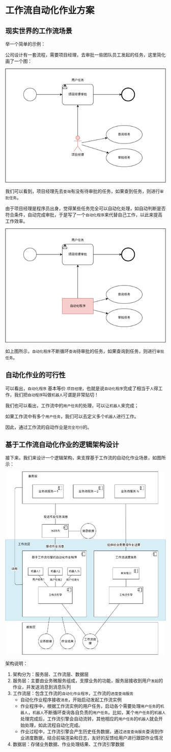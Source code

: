 # 工作流自动化作业方案

## 现实世界的工作流场景

举一个简单的示例：

公司设计有一套流程，需要项目经理，去审批一些团队员工发起的任务，这里简化画了一个图：

![现实世界流程](./_media/现实世界流程.png)

我们可以看到，项目经理先去`查询`有没有待审批的任务，如果查到任务，则进行`审批任务`。

由于项目经理是程序员出身，觉得某些任务完全可以自动化处理，如自动判断是否符合条件，自动完成审批，于是写了一个`自动化程序`来代替自己工作，以此来提高工作效率。

![现实世界流程](./_media/自动化程序流程.png)

如上图所示，`自动化程序`不断循环`查询`待审批的任务，如果查询到任务，则进行`审批任务`。

## 自动化作业的可行性

可以看出，`自动化程序` 基本等价 `项目经理`，也就是说`自动化程序`完成了相当于`人`得工作，我们把`自动程序`叫做`机器人`可谓是非常贴切！

我们也可以看出，工作流中的`用户任务`的处理，可以让`机器人`来完成；

如果工作流中有多个`用户任务`，我们可以去定义多个`机器人`进行工作。

因此，通过工作流的自动作业是`完全可行`的。

## 基于工作流自动化作业的逻辑架构设计

接下来，我们来设计一个逻辑架构，来支撑基于工作流的自动化作业场景，如图所示：

![现实世界流程](./_media/逻辑架构.png)

架构说明：

1. 架构分为：服务层、工作流层、数据层
2. 服务层：主要由业务微服务组成，支撑业务的功能，服务层接收到用户`发起`的作业，并发送消息到消息队列
3. 工作流层：包含工作流的`自动化作业程序`，工作流的`进度查询服务`
	- 自动化作业程序接收`消息`，开始启动发起工作流实例
    - 作业程序中，根据工作流实例的用户任务，启动各个需要处理`用户任务`的`机器人`，`机器人`不断循环查询各自负责的`用户任务`。比如，某个`用户任务`的`机器人`处理完成后，工作流引擎会自动流转，其他相应的`用户任务`的`机器人`就会开始处理，如此流程自动化完成。
    - 作业过程中，工作流引擎会产生历史任务数据，通过`进度查询服务`查询到作业进度数据，结合前端渲染和日志，友好的反馈给用户进行跟踪作业情况
4. 数据层：存储业务数据、作业处理结果、工作流引擎数据

